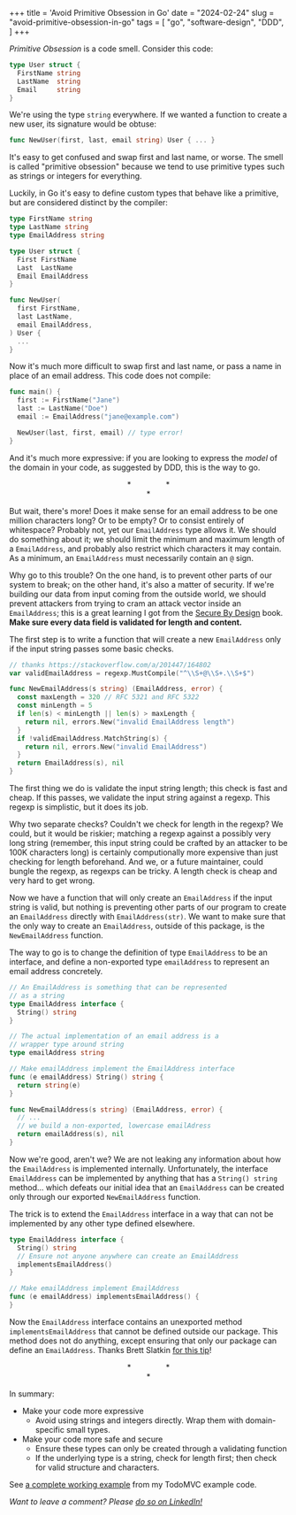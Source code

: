 +++
title = 'Avoid Primitive Obsession in Go'
date = "2024-02-24"
slug = "avoid-primitive-obsession-in-go"
tags = [
    "go",
    "software-design",
    "DDD",
]
+++

*Primitive Obsession* is a code smell.  Consider this code:

```go
type User struct {
  FirstName string
  LastName  string
  Email     string
}
```

We're using the type `string` everywhere.  If we wanted a function to create a new user, its signature 
would be obtuse:

```go
func NewUser(first, last, email string) User { ... }
```

It's easy to get confused and swap first and last name, or worse. The smell is called "primitive obsession" because we tend 
to use primitive types such as strings or integers for everything.  

Luckily, in Go it's easy to define custom types that behave like a primitive, but are considered distinct by the compiler: 

```go
type FirstName string
type LastName string
type EmailAddress string

type User struct {
  First FirstName 
  Last  LastName  
  Email EmailAddress
}

func NewUser(
  first FirstName,
  last LastName,
  email EmailAddress,
) User {
  ...
}
```

Now it's much more difficult to swap first and last name, or pass a name in place of an email address.  This code does not compile:

```go
func main() {
  first := FirstName("Jane")
  last := LastName("Doe")
  email := EmailAddress("jane@example.com")

  NewUser(last, first, email) // type error!
}
```

And it's much more expressive: if you are looking to express the *model* of the domain in your code, as suggested by DDD, this is the way to go.

<div align="center">
  *&nbsp;&nbsp;&nbsp;&nbsp;&nbsp;&nbsp;&nbsp;&nbsp;&nbsp;&nbsp;&nbsp;&nbsp;&nbsp;&nbsp;&nbsp;&nbsp;*<br>*
</div>

But wait, there's more!  Does it make sense for an email address to be one million characters long?  Or to be empty?  Or to consist entirely of whitespace?  Probably not, yet our `EmailAddress` type allows it.  We should do something about it; we should limit the minimum and maximum length of a `EmailAddress`, and probably also restrict which characters it may contain.  As a minimum, an `EmailAddress` must necessarily contain an `@` sign.

Why go to this trouble?  On the one hand, is to prevent other parts of our system to break; on the other hand, it's also a matter of security.  If we're building our data from input coming from the outside world, we should prevent attackers from trying to cram an attack vector inside an `EmailAddress`; this is a great learning I got from the [Secure By Design](https://www.manning.com/books/secure-by-design "Secure by Design") book.  **Make sure every data field is validated for length and content.**

The first step is to write a function that will create a new `EmailAddress` only if the input string passes some basic checks.  

```go
// thanks https://stackoverflow.com/a/201447/164802
var validEmailAddress = regexp.MustCompile("^\\S+@\\S+.\\S+$")

func NewEmailAddress(s string) (EmailAddress, error) {
  const maxLength = 320 // RFC 5321 and RFC 5322
  const minLength = 5 
  if len(s) < minLength || len(s) > maxLength {
    return nil, errors.New("invalid EmailAddress length")
  }
  if !validEmailAddress.MatchString(s) {
    return nil, errors.New("invalid EmailAddress")
  }
  return EmailAddress(s), nil
}
```
The first thing we do is validate the input string length; this check is fast and cheap.  If this passes, we validate the input string against a regexp.  This regexp is simplistic, but it does its job.  

Why two separate checks?  Couldn't we check for length in the regexp?  We could, but it would be riskier; matching a regexp against a possibly very long string (remember, this input string could be crafted by an attacker to be 100K characters long) is certainly computionally more expensive than just checking for length beforehand.  And we, or a future maintainer, could bungle the regexp, as regexps can be tricky.  A length check is cheap and very hard to get wrong.

Now we have a function that will only create an `EmailAddress` if the input string is valid, but nothing is preventing other parts of our program to create an `EmailAddress` directly with `EmailAddress(str)`.  We want to make sure that the only way to create an `EmailAddress`, outside of this package, is the `NewEmailAddress` function.

The way to go is to change the definition of type `EmailAddress` to be an interface, and define a non-exported type `emailAddress` to represent an email address concretely.

```go
// An EmailAddress is something that can be represented
// as a string
type EmailAddress interface {
  String() string
}

// The actual implementation of an email address is a 
// wrapper type around string
type emailAddress string

// Make emailAddress implement the EmailAddress interface
func (e emailAddress) String() string {
  return string(e)
}

func NewEmailAddress(s string) (EmailAddress, error) {
  // ...
  // we build a non-exported, lowercase emailAdress
  return emailAddress(s), nil
}
```

Now we're good, aren't we? We are not leaking any information about how the `EmailAddress` is implemented internally. Unfortunately, the interface `EmailAddress` can be implemented by anything that has a `String() string` method... which defeats our initial idea that an `EmailAddress` can be created only through our exported `NewEmailAddress` function.  

The trick is to extend the `EmailAddress` interface in a way that can not be implemented by any other type defined elsewhere.

```go
type EmailAddress interface {
  String() string
  // Ensure not anyone anywhere can create an EmailAddress
  implementsEmailAddress()
}

// Make emailAddress implement EmailAddress
func (e emailAddress) implementsEmailAddress() {
}
```

Now the `EmailAddress` interface contains an unexported method `implementsEmailAddress` that cannot be defined outside our package.  This method does not do anything, except ensuring that only our package can define an `EmailAddress`.  Thanks Brett Slatkin [for this tip](https://www.onebigfluke.com/2014/04/gos-power-is-in-emergent-behavior.html "One Big Fluke
            &rsaquo;
            Go's power is in emergent behavior")!

<div align="center">
  *&nbsp;&nbsp;&nbsp;&nbsp;&nbsp;&nbsp;&nbsp;&nbsp;&nbsp;&nbsp;&nbsp;&nbsp;&nbsp;&nbsp;&nbsp;&nbsp;*<br>*
</div>

In summary:

 * Make your code more expressive
   * Avoid using strings and integers directly.  Wrap them with domain-specific small types.
 * Make your code more safe and secure   
   * Ensure these types can only be created through a validating function
   * If the underlying type is a string, check for length first; then check for valid structure and characters.

See [a complete working example](https://github.com/xpmatteo/todomvc-golang/blob/main/todo/itemId.go) from my TodoMVC example code.

*Want to leave a comment? Please [do so on LinkedIn!](https://www.linkedin.com/posts/matteovaccari_avoid-primitive-obsession-in-go-activity-7167561918105206786-W1N3?utm_source=share&amp;utm_medium=member_desktop "Matteo Vaccari on LinkedIn: Avoid Primitive Obsession in Go")*
